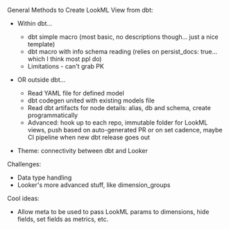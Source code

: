 General Methods to Create LookML View from dbt:

- Within dbt...
    - dbt simple macro (most basic, no descriptions though... just a nice template)
    - dbt macro with info schema reading (relies on persist_docs: true... which I think most ppl do)
    - Limitations - can't grab PK

- OR outside dbt...
    - Read YAML file for defined model
    - dbt codegen united with existing models file
    - Read dbt artifacts for node details: alias, db and schema, create programmatically
    - Advanced: hook up to each repo, immutable folder for LookML views, push based on auto-generated PR or on set
    cadence, maybe CI pipeline when new dbt release goes out
- Theme: connectivity between dbt and Looker

Challenges:
  - Data type handling
  - Looker's more advanced stuff, like dimension_groups

Cool ideas:
  - Allow meta to be used to pass LookML params to dimensions, hide fields, set fields as metrics, etc.
